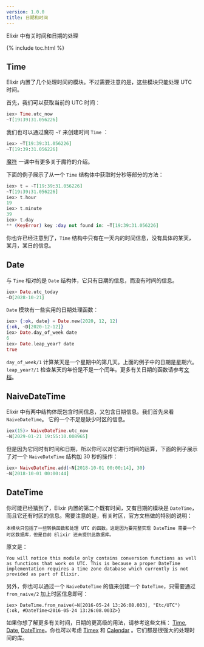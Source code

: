 ```yaml
---
version: 1.0.0
title: 日期和时间
---
```


Elixir 中有关时间和日期的处理

{% include toc.html %}

## Time

Elixir 内置了几个处理时间的模块。不过需要注意的是，这些模块只能处理 UTC 时间。

首先，我们可以获取当前的 UTC 时间：

```elixir
iex> Time.utc_now
~T[19:39:31.056226]
```

我们也可以通过魔符 `~T` 来创建时间 `Time` ：

```elixir
iex> ~T[19:39:31.056226]
~T[19:39:31.056226]
```

[魔符](../sigils) 一课中有更多关于魔符的介绍。

下面的例子展示了从一个 `Time` 结构体中获取时分秒等部分的方法：

```elixir
iex> t = ~T[19:39:31.056226]
~T[19:39:31.056226]
iex> t.hour
19
iex> t.minute
39
iex> t.day
** (KeyError) key :day not found in: ~T[19:39:31.056226]
```

你也许已经注意到了，`Time` 结构中只有在一天内的时间信息，没有具体的某天，某月，某日的信息。

## Date

与 `Time` 相对的是 `Date` 结构体，它只有日期的信息，而没有时间的信息。

```elixir
iex> Date.utc_today
~D[2028-10-21]
```

`Date` 模块有一些实用的日期处理函数：

```elixir
iex> {:ok, date} = Date.new(2020, 12, 12)
{:ok, ~D[2020-12-12]}
iex> Date.day_of_week date
6
iex> Date.leap_year? date
true
```

`day_of_week/1` 计算某天是一个星期中的第几天。上面的例子中的日期是星期六。 `leap_year?/1` 检查某天的年份是不是一个闰年。更多有关日期的函数请参考[文档](https://hexdocs.pm/elixir/Date.html)。

## NaiveDateTime

Elixir 中有两中结构体既包含时间信息，又包含日期信息。我们首先来看 `NaiveDateTime`。 它的一个不足是缺少时区的信息。

```elixir
iex(15)> NaiveDateTime.utc_now
~N[2029-01-21 19:55:10.008965]
```

但是因为它同时有时间和日期，所以你可以对它进行时间的运算，下面的例子展示了对一个 `NaiveDateTime` 结构加 30 秒的操作：

```elixir
iex> NaiveDateTime.add(~N[2018-10-01 00:00:14], 30)
~N[2018-10-01 00:00:44]
```

## DateTime

你可能已经猜到了，Elixir 内置的第二个既有时间，又有日期的模块是 `DateTime`，而且它还有时区的信息。需要注意的是，有关时区，官方文档做的特别的说明：

```
本模块只包括了一些转换函数和处理 UTC 的函数。这是因为要完整实现 DateTime 需要一个时区数据库，但是目前 Elixir 还未提供此数据库。
```

原文是：

```
You will notice this module only contains conversion functions as well as functions that work on UTC. This is because a proper DateTime implementation requires a time zone database which currently is not provided as part of Elixir.
```

另外，你也可以通过一个 `NaiveDateTime` 的值来创建一个 `DateTime`，只需要通过 `from_naive/2` 加上时区信息即可：

```
iex> DateTime.from_naive(~N[2016-05-24 13:26:08.003], "Etc/UTC")
{:ok, #DateTime<2016-05-24 13:26:08.003Z>}
```

如果你想了解更多有关时间，日期的更高级的用法，请参考这些文档： [Time](https://hexdocs.pm/elixir/Time.html), [Date](https://hexdocs.pm/elixir/Date.html), [DateTime](https://hexdocs.pm/elixir/DateTime.html)。你也可以考虑 [Timex](https://github.com/bitwalker/timex) 和 [Calendar](https://github.com/lau/calendar) 。它们都是很强大的处理时间的库。
